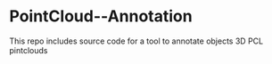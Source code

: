 PointCloud--Annotation
======================

This repo includes source code for a tool to annotate objects 3D PCL pintclouds